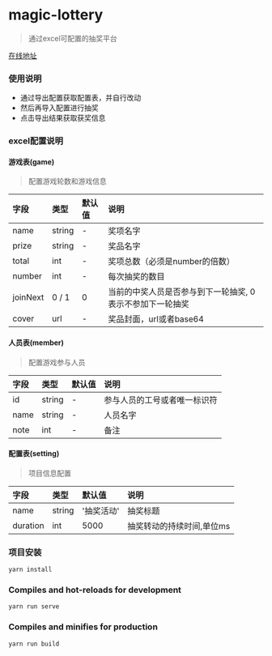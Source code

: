 # magic-lottery
> 通过excel可配置的抽奖平台

[在线地址](http://mobov.github.io/magic-lottery/)

###  使用说明
 - 通过导出配置获取配置表，并自行改动
 - 然后再导入配置进行抽奖
 - 点击导出结果获取获奖信息
 
###  excel配置说明

#### 游戏表(game)
> 配置游戏轮数和游戏信息

| 字段 | 类型 | 默认值 | 说明 | 
| :--- | :--- |:---|:---|
| name | string | - | 奖项名字|
| prize | string | - | 奖品名字|
| total | int | - | 奖项总数（必须是number的倍数） |
| number | int | - | 每次抽奖的数目 |
| joinNext | 0 / 1 | 0 | 当前的中奖人员是否参与到下一轮抽奖, 0表示不参加下一轮抽奖|
| cover | url | - | 奖品封面，url或者base64 |

#### 人员表(member)
> 配置游戏参与人员

| 字段 | 类型 | 默认值 | 说明 | 
| :--- | :--- |:---|:---|
| id | string | - | 参与人员的工号或者唯一标识符 |
| name | string | - | 人员名字 |
| note | int | - | 备注 |

#### 配置表(setting)
> 项目信息配置

| 字段 | 类型 | 默认值 | 说明 | 
| :--- | :--- |:---|:---|
| name | string | '抽奖活动' | 抽奖标题 |
| duration | int | 5000 | 抽奖转动的持续时间,单位ms |


###  项目安装
```
yarn install
```

### Compiles and hot-reloads for development
```
yarn run serve
```

### Compiles and minifies for production
```
yarn run build
```
